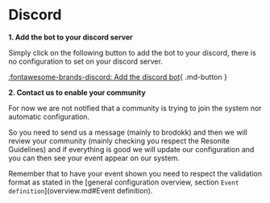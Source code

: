 # Discord

**1. Add the bot to your discord server**

Simply click on the following button to add the bot to your discord, there is no configuration to set on your discord server.

[:fontawesome-brands-discord: Add the discord bot](https://discord.com/oauth2/authorize?client_id=968246885628391534){ .md-button }

**2. Contact us to enable your community**

For now we are not notified that a community is trying to join the system nor automatic configuration.

So you need to send us a message (mainly to brodokk) and then we will review your community (mainly checking you respect the Resonite Guidelines)
and if everything is good we will update our configuration and you can then see your event appear on our system.

Remember that to have your event shown you need to respect the validation format as stated in the [general configuration overview, section `Event definition`](overview.md#Event definition).